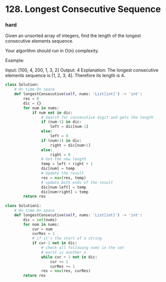 # 128. Longest Consecutive Sequence
### hard
Given an unsorted array of integers, find the length of the longest consecutive elements sequence.

Your algorithm should run in O(n) complexity.

Example:

Input: [100, 4, 200, 1, 3, 2]
Output: 4
Explanation: The longest consecutive elements sequence is [1, 2, 3, 4]. Therefore its length is 4.

```python
class Solution:
    # On time On space
    def longestConsecutive(self, nums: 'List[int]') -> 'int':
        res = 0
        dic = {}
        for num in nums:
            if num not in dic:
                # Search for consecutive digit and gets the length
                if (num-1) in dic:
                    left = dic[num-1]
                else:
                    left = 0
                if (num+1) in dic:
                    right = dic[num+1]
                else:
                    right = 0
                # Get the new length
                temp = left + right + 1
                dic[num] = temp
                # Update the result
                res = max(res, temp)
                # update both ends of the result
                dic[num-left] = temp
                dic[num+right] = temp
        return res
    
class Solution1:
    # On time On space
    def longestConsecutive(self, nums: 'List[int]') -> 'int':    
        dic = set(nums)
        for num in nums:
            cur = num
            curRes = 1
            # if it's the start of a string
            if cur-1 not in dic:
                # check all following nums in the set
                # worst is another n
                while cur + 1 not in dic:
                    cur += 1
                    curRes += 1
                res = max(res, curRes)
        return res
```